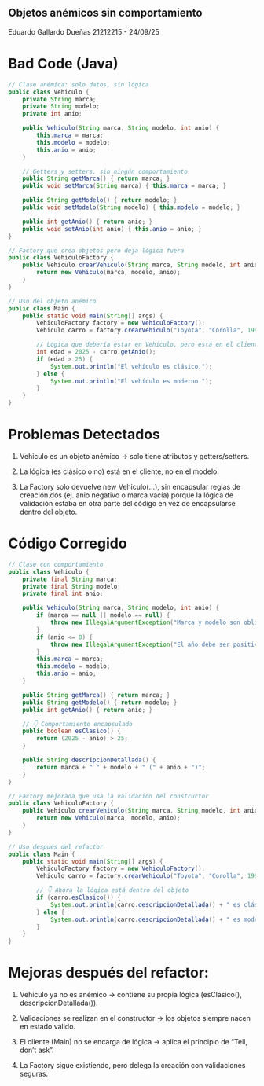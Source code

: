 ## Objetos anémicos sin comportamiento
Eduardo Gallardo Dueñas 21212215 - 24/09/25

# Bad Code (Java)

``` java
// Clase anémica: solo datos, sin lógica
public class Vehiculo {
    private String marca;
    private String modelo;
    private int anio;

    public Vehiculo(String marca, String modelo, int anio) {
        this.marca = marca;
        this.modelo = modelo;
        this.anio = anio;
    }

    // Getters y setters, sin ningún comportamiento
    public String getMarca() { return marca; }
    public void setMarca(String marca) { this.marca = marca; }

    public String getModelo() { return modelo; }
    public void setModelo(String modelo) { this.modelo = modelo; }

    public int getAnio() { return anio; }
    public void setAnio(int anio) { this.anio = anio; }
}

// Factory que crea objetos pero deja lógica fuera
public class VehiculoFactory {
    public Vehiculo crearVehiculo(String marca, String modelo, int anio) {
        return new Vehiculo(marca, modelo, anio);
    }
}

// Uso del objeto anémico
public class Main {
    public static void main(String[] args) {
        VehiculoFactory factory = new VehiculoFactory();
        Vehiculo carro = factory.crearVehiculo("Toyota", "Corolla", 1995);

        // Lógica que debería estar en Vehiculo, pero está en el cliente
        int edad = 2025 - carro.getAnio();
        if (edad > 25) {
            System.out.println("El vehículo es clásico.");
        } else {
            System.out.println("El vehículo es moderno.");
        }
    }
}

```

# Problemas Detectados
1. Vehiculo es un objeto anémico → solo tiene atributos y getters/setters.

2. La lógica (es clásico o no) está en el cliente, no en el modelo.

3. La Factory solo devuelve new Vehiculo(...), sin encapsular reglas de creación.dos (ej. anio negativo o marca vacía) porque la lógica de validación estaba en otra parte del código en vez de encapsularse dentro del objeto.

# Código Corregido
``` java
// Clase con comportamiento
public class Vehiculo {
    private final String marca;
    private final String modelo;
    private final int anio;

    public Vehiculo(String marca, String modelo, int anio) {
        if (marca == null || modelo == null) {
            throw new IllegalArgumentException("Marca y modelo son obligatorios.");
        }
        if (anio <= 0) {
            throw new IllegalArgumentException("El año debe ser positivo.");
        }
        this.marca = marca;
        this.modelo = modelo;
        this.anio = anio;
    }

    public String getMarca() { return marca; }
    public String getModelo() { return modelo; }
    public int getAnio() { return anio; }

    // 👇 Comportamiento encapsulado
    public boolean esClasico() {
        return (2025 - anio) > 25;
    }

    public String descripcionDetallada() {
        return marca + " " + modelo + " (" + anio + ")";
    }
}

// Factory mejorada que usa la validación del constructor
public class VehiculoFactory {
    public Vehiculo crearVehiculo(String marca, String modelo, int anio) {
        return new Vehiculo(marca, modelo, anio);
    }
}

// Uso después del refactor
public class Main {
    public static void main(String[] args) {
        VehiculoFactory factory = new VehiculoFactory();
        Vehiculo carro = factory.crearVehiculo("Toyota", "Corolla", 1995);

        // 👇 Ahora la lógica está dentro del objeto
        if (carro.esClasico()) {
            System.out.println(carro.descripcionDetallada() + " es clásico.");
        } else {
            System.out.println(carro.descripcionDetallada() + " es moderno.");
        }
    }
}
```

# Mejoras después del refactor:

1. Vehiculo ya no es anémico → contiene su propia lógica (esClasico(), descripcionDetallada()).

2. Validaciones se realizan en el constructor → los objetos siempre nacen en estado válido.

3. El cliente (Main) no se encarga de lógica → aplica el principio de “Tell, don’t ask”.

4. La Factory sigue existiendo, pero delega la creación con validaciones seguras.
